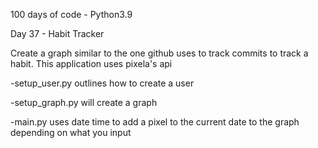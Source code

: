 100 days of code - Python3.9

Day 37 - Habit Tracker

Create a graph similar to the one github uses to track commits to track a habit. This application uses pixela's api 

-setup_user.py outlines how to create a user

-setup_graph.py will create a graph

-main.py uses date time to add a pixel to the current date to the graph depending on what you input